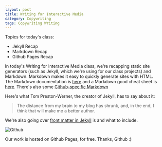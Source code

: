 ```yaml
---
layout: post
title: Writing for Interactive Media
category: Copywriting
tags: Copywriting Writing
---
```

Topics for today's class:

* Jekyll Recap
* Markdown Recap
* Github Pages Recap

In today's Writing for Interactive Media class, we're recapping static site generators (such as Jekyll, which we're using for our class projects) and Markdown. Markdown makes it easy to quickly generate sites with HTML. The Markdown documentation is [here](http://daringfireball.net/projects/markdown/syntax) and a Markdown good cheat sheet is [here](https://github.com/adam-p/markdown-here/wiki/Markdown-Cheatsheet). There's also some [Github-specific Markdown](https://help.github.com/articles/github-flavored-markdown/)

Here's what Tom Preston-Werner, the creator of Jekyll, has to say about it: 
> The distance from my brain to my blog has shrunk, and, in the end, I think that will make me a better author.

We're also going over [front matter in Jekyll](http://jekyllrb.com/docs/frontmatter/) is and what to include. 

![Github](http://upload.wikimedia.org/wikipedia/commons/thumb/b/b3/GitHub.svg/320px-GitHub.svg.png)

Our work is hosted on Github Pages, for free. Thanks, Github :)

